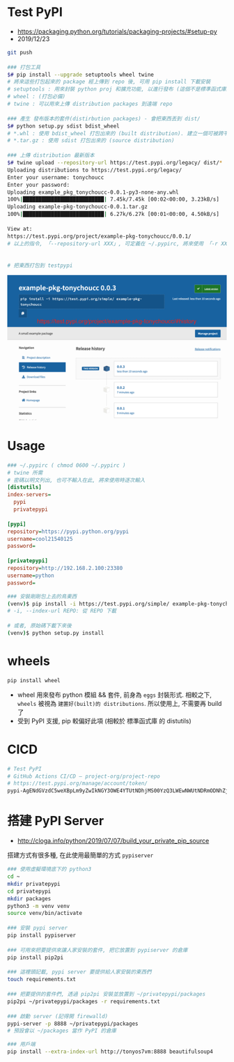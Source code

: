 # Test PyPI

- https://packaging.python.org/tutorials/packaging-projects/#setup-py
- 2019/12/23

```bash
git push

### 打包工具
$# pip install --upgrade setuptools wheel twine
# 將來這些打包起來的 package 經上傳到 repo 後, 可用 pip install 下載安裝
# setuptools : 用來封裝 python proj 和擴充功能, 以進行發布 (這個不是標準函式庫的東西, 但比標準函式庫的 distutils 好多了!)
# wheel : (打包必備)
# twine : 可以用來上傳 distribution packages 到遠端 repo

### 產生 發布版本的套件(distirbution packages) - 會把東西丟到 dist/
$# python setup.py sdist bdist_wheel
# *.whl : 使用 bdist_wheel 打包出來的 (built distribution). 建立一個可被跨平台安裝的 wheel
# *.tar.gz : 使用 sdist 打包出來的 (source distribution)

### 上傳 distribution 最新版本
$# twine upload --repository-url https://test.pypi.org/legacy/ dist/*
Uploading distributions to https://test.pypi.org/legacy/
Enter your username: tonychoucc
Enter your password:
Uploading example_pkg_tonychoucc-0.0.1-py3-none-any.whl
100%|██████████████████████████| 7.45k/7.45k [00:02<00:00, 3.23kB/s]
Uploading example-pkg-tonychoucc-0.0.1.tar.gz
100%|██████████████████████████| 6.27k/6.27k [00:01<00:00, 4.50kB/s]

View at:
https://test.pypi.org/project/example-pkg-tonychoucc/0.0.1/
# 以上的指令, 「--repository-url XXX」, 可定義在 ~/.pypirc, 將來使用 「-r XX」 來使用


# 把東西打包到 testpypi
```

![](./img/1223-testpypi.png)


# Usage

```ini
### ~/.pypirc ( chmod 0600 ~/.pypirc )
# twine 所需
# 密碼以明文列出, 也可不輸入在此, 將來使用時逐次輸入
[distutils]
index-servers=
  pypi
  privatepypi

[pypi]
repository=https://pypi.python.org/pypi
username=cool21540125
password=

[privatepypi]
repository=http://192.168.2.100:23380
username=python
password=
```

```bash
### 安裝剛剛包上去的鳥東西
(venv)$ pip install -i https://test.pypi.org/simple/ example-pkg-tonychoucc
# -i, --index-url REPO: 從 REPO 下載

# 或者, 原始碼下載下來後
(venv)$ python setup.py install
```


# wheels

```bash
pip install wheel
```

- wheel 用來發布 python 模組 && 套件, 前身為 `eggs` 封裝形式. 相較之下, `wheels` 被視為 `建置好(built)的 distributions`. 所以使用上, 不需要再 build 了
- 受到 PyPI 支援, pip 較偏好此項 (相較於 標準函式庫 的 distutils)




# CICD


```sh
# Test PyPI
# GitHub Actions CI/CD — project-org/project-repo
# https://test.pypi.org/manage/account/token/
pypi-AgENdGVzdC5weXBpLm9yZwIkNGY3OWE4YTUtNDhjMS00YzQ3LWEwNWUtNDRmODNhZjJkZGI1AAJHeyJwZXJtaXNzaW9ucyI6IHsicHJvamVjdHMiOiBbImV4YW1wbGUtcGtnLXRvbnljaG91Y2MiXX0sICJ2ZXJzaW9uIjogMX0AAAYg05LEBk5lQO3jEiLLtrLgN10d8bLt-dAZc-mtPf8o6vY
```



# 搭建 PyPI Server

- http://cloga.info/python/2019/07/07/build_your_private_pip_source

搭建方式有很多種, 在此使用最簡單的方式 `pypiserver`

```bash
### 使用虛擬環境底下的 python3
cd ~
mkdir privatepypi
cd privatepypi
mkdir packages
python3 -m venv venv
source venv/bin/activate

### 安裝 pypi server
pip install pypiserver

### 可用來把要提供來讓人家安裝的套件, 把它放置到 pypiserver 的倉庫
pip install pip2pi

### 這裡頭記載, pypi server 要提供給人家安裝的東西們
touch requirements.txt

### 把要提供的套件們, 透過 pip2pi 安裝並放置到 ~/privatepypi/packages
pip2pi ~/privatepypi/packages -r requirements.txt

### 啟動 server (記得開 firewalld)
pypi-server -p 8888 ~/privatepypi/packages
# 預設會以 ~/packages 當作 PyPI 的倉庫
```

```bash
### 用戶端
pip install --extra-index-url http://tonyos7vm:8888 beautifulsoup4
```